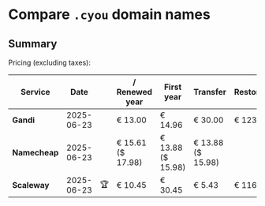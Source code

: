 # Compare `.cyou` domain names

## Summary

Pricing (excluding taxes):

| Service | Date |  | / Renewed year | First year | Transfer | Restoration |
|--|--|--|--|--|--|--|
| **Gandi** | 2025-06-23 |  | € 13.00 | € 14.96 | € 30.00 | € 123.86 |
| **Namecheap** | 2025-06-23 |  | € 15.61<br>($ 17.98) | € 13.88<br>($ 15.98) | € 13.88<br>($ 15.98) |  |
| **Scaleway** | 2025-06-23 | 🏆 | € 10.45 | € 30.45 | € 5.43 | € 116.26 |
